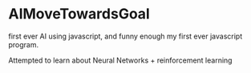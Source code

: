 # AIMoveTowardsGoal
first ever AI using javascript, and funny enough my first ever javascript program.

Attempted to learn about Neural Networks + reinforcement learning
